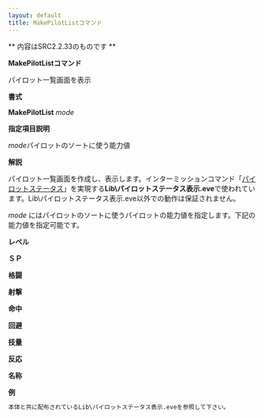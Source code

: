 ```yaml
---
layout: default
title: MakePilotListコマンド
---
```

** 内容はSRC2.2.33のものです **

**MakePilotListコマンド**

パイロット一覧画面を表示

**書式**

**MakePilotList** *mode*

**指定項目説明**

*mode*パイロットのソートに使う能力値

**解説**

パイロット一覧画面を作成し、表示します。インターミッションコマンド「[パイロットステータス](パイロットステータス.md)」を実現する**Lib\パイロットステータス表示.eve**で使われています。Lib\パイロットステータス表示.eve以外での動作は保証されません。

*mode* にはパイロットのソートに使うパイロットの能力値を指定します。下記の能力値を指定可能です。

**レベル**

**ＳＰ**

**格闘**

**射撃**

**命中**

**回避**

**技量**

**反応**

**名称**

**例**
```sh
本体と共に配布されているLib\パイロットステータス表示.eveを参照して下さい。
```

